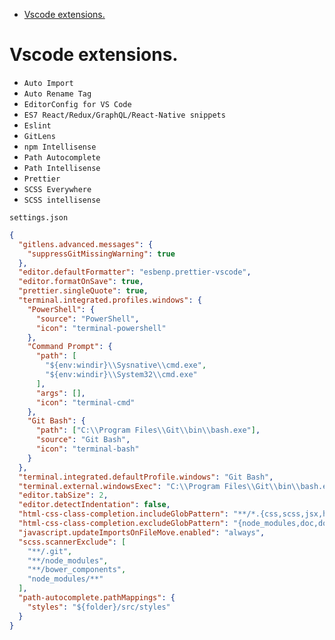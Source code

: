 <!-- START doctoc generated TOC please keep comment here to allow auto update -->
<!-- DON'T EDIT THIS SECTION, INSTEAD RE-RUN doctoc TO UPDATE -->

- [Vscode extensions.](#vscode-extensions)

<!-- END doctoc generated TOC please keep comment here to allow auto update -->

# Vscode extensions.

- `Auto Import`
- `Auto Rename Tag`
- `EditorConfig for VS Code`
- `ES7 React/Redux/GraphQL/React-Native snippets`
- `Eslint`
- `GitLens`
- `npm Intellisense`
- `Path Autocomplete`
- `Path Intellisense`
- `Prettier`
- `SCSS Everywhere`
- `SCSS intellisense`

`settings.json`

```json
{
  "gitlens.advanced.messages": {
    "suppressGitMissingWarning": true
  },
  "editor.defaultFormatter": "esbenp.prettier-vscode",
  "editor.formatOnSave": true,
  "prettier.singleQuote": true,
  "terminal.integrated.profiles.windows": {
    "PowerShell": {
      "source": "PowerShell",
      "icon": "terminal-powershell"
    },
    "Command Prompt": {
      "path": [
        "${env:windir}\\Sysnative\\cmd.exe",
        "${env:windir}\\System32\\cmd.exe"
      ],
      "args": [],
      "icon": "terminal-cmd"
    },
    "Git Bash": {
      "path": ["C:\\Program Files\\Git\\bin\\bash.exe"],
      "source": "Git Bash",
      "icon": "terminal-bash"
    }
  },
  "terminal.integrated.defaultProfile.windows": "Git Bash",
  "terminal.external.windowsExec": "C:\\Program Files\\Git\\bin\\bash.exe",
  "editor.tabSize": 2,
  "editor.detectIndentation": false,
  "html-css-class-completion.includeGlobPattern": "**/*.{css,scss,jsx,html}",
  "html-css-class-completion.excludeGlobPattern": "{node_modules,doc,docs,.bundle,vendor,build,dist}/**",
  "javascript.updateImportsOnFileMove.enabled": "always",
  "scss.scannerExclude": [
    "**/.git",
    "**/node_modules",
    "**/bower_components",
    "node_modules/**"
  ],
  "path-autocomplete.pathMappings": {
    "styles": "${folder}/src/styles"
  }
}
```
